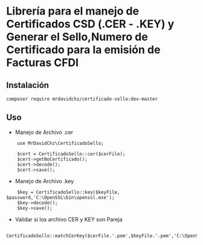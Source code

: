 # Librería para el manejo de Certificados CSD (.CER - .KEY) y Generar el Sello,Numero de Certificado para la emisión de Facturas CFDI

## Instalación

```
composer require mrdavidchz/certificado-sello:dev-master
```
## Uso
- Manejo de Archivo .cer
```
	use MrDavidChz\CertificadoSello;

	$cert = CertificadoSello::cer($cerFile);
	$cert->getNoCertificado();
	$cert->decode();
	$cert->save();
```
- Manejo de Archivo .key
```
    $key = CertificadoSello::key($keyFile, $password,'C:\OpenSSL\bin\openssl.exe');
    $key->decode();
    $key->save();
```
- Validar si los archivo CER y KEY son Pareja
```
   CertificadoSello::matchCerKey($cerFile.'.pem',$keyFile.'.pem','C:\OpenSSL\bin\openssl.exe');
```